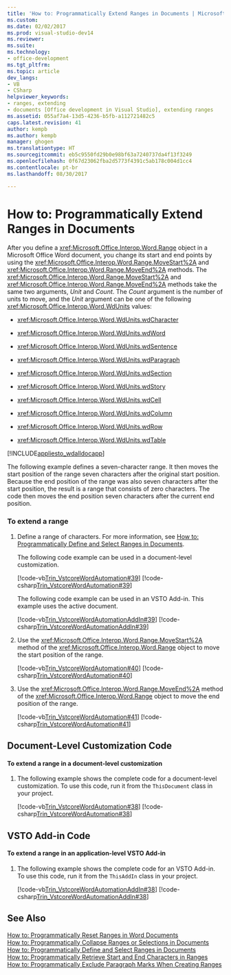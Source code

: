 ```yaml
---
title: 'How to: Programmatically Extend Ranges in Documents | Microsoft Docs'
ms.custom: 
ms.date: 02/02/2017
ms.prod: visual-studio-dev14
ms.reviewer: 
ms.suite: 
ms.technology:
- office-development
ms.tgt_pltfrm: 
ms.topic: article
dev_langs:
- VB
- CSharp
helpviewer_keywords:
- ranges, extending
- documents [Office development in Visual Studio], extending ranges
ms.assetid: 055af7a4-13d5-4236-b5fb-a112721482c5
caps.latest.revision: 41
author: kempb
ms.author: kempb
manager: ghogen
ms.translationtype: HT
ms.sourcegitcommit: eb5c9550fd29b0e98bf63a7240737da4f13f3249
ms.openlocfilehash: 0f67d23062fba2d5773f4391c5ab178c004d1cc4
ms.contentlocale: pt-br
ms.lasthandoff: 08/30/2017

---
```

# <a name="how-to-programmatically-extend-ranges-in-documents"></a>How to: Programmatically Extend Ranges in Documents
  After you define a <xref:Microsoft.Office.Interop.Word.Range> object in a Microsoft Office Word document, you change its start and end points by using the <xref:Microsoft.Office.Interop.Word.Range.MoveStart%2A> and <xref:Microsoft.Office.Interop.Word.Range.MoveEnd%2A> methods. The <xref:Microsoft.Office.Interop.Word.Range.MoveStart%2A> and <xref:Microsoft.Office.Interop.Word.Range.MoveEnd%2A> methods take the same two arguments, *Unit* and *Count*. The *Count* argument is the number of units to move, and the *Unit* argument can be one of the following <xref:Microsoft.Office.Interop.Word.WdUnits> values:  
  
-   <xref:Microsoft.Office.Interop.Word.WdUnits.wdCharacter>  
  
-   <xref:Microsoft.Office.Interop.Word.WdUnits.wdWord>  
  
-   <xref:Microsoft.Office.Interop.Word.WdUnits.wdSentence>  
  
-   <xref:Microsoft.Office.Interop.Word.WdUnits.wdParagraph>  
  
-   <xref:Microsoft.Office.Interop.Word.WdUnits.wdSection>  
  
-   <xref:Microsoft.Office.Interop.Word.WdUnits.wdStory>  
  
-   <xref:Microsoft.Office.Interop.Word.WdUnits.wdCell>  
  
-   <xref:Microsoft.Office.Interop.Word.WdUnits.wdColumn>  
  
-   <xref:Microsoft.Office.Interop.Word.WdUnits.wdRow>  
  
-   <xref:Microsoft.Office.Interop.Word.WdUnits.wdTable>  
  
 [!INCLUDE[appliesto_wdalldocapp](../vsto/includes/appliesto-wdalldocapp-md.md)]  
  
 The following example defines a seven-character range. It then moves the start position of the range seven characters after the original start position. Because the end position of the range was also seven characters after the start position, the result is a range that consists of zero characters. The code then moves the end position seven characters after the current end position.  
  
### <a name="to-extend-a-range"></a>To extend a range  
  
1.  Define a range of characters. For more information, see [How to: Programmatically Define and Select Ranges in Documents](../vsto/how-to-programmatically-define-and-select-ranges-in-documents.md).  
  
     The following code example can be used in a document-level customization.  
  
     [!code-vb[Trin_VstcoreWordAutomation#39](../vsto/codesnippet/VisualBasic/Trin_VstcoreWordAutomationVB/ThisDocument.vb#39)]  [!code-csharp[Trin_VstcoreWordAutomation#39](../vsto/codesnippet/CSharp/Trin_VstcoreWordAutomationCS/ThisDocument.cs#39)]  
  
     The following code example can be used in an VSTO Add-in. This example uses the active document.  
  
     [!code-vb[Trin_VstcoreWordAutomationAddIn#39](../vsto/codesnippet/VisualBasic/Trin_VstcoreWordAutomationAddIn/ThisAddIn.vb#39)]  [!code-csharp[Trin_VstcoreWordAutomationAddIn#39](../vsto/codesnippet/CSharp/Trin_VstcoreWordAutomationAddIn/ThisAddIn.cs#39)]  
  
2.  Use the <xref:Microsoft.Office.Interop.Word.Range.MoveStart%2A> method of the <xref:Microsoft.Office.Interop.Word.Range> object to move the start position of the range.  
  
     [!code-vb[Trin_VstcoreWordAutomation#40](../vsto/codesnippet/VisualBasic/Trin_VstcoreWordAutomationVB/ThisDocument.vb#40)]  [!code-csharp[Trin_VstcoreWordAutomation#40](../vsto/codesnippet/CSharp/Trin_VstcoreWordAutomationCS/ThisDocument.cs#40)]  
  
3.  Use the <xref:Microsoft.Office.Interop.Word.Range.MoveEnd%2A> method of the <xref:Microsoft.Office.Interop.Word.Range> object to move the end position of the range.  
  
     [!code-vb[Trin_VstcoreWordAutomation#41](../vsto/codesnippet/VisualBasic/Trin_VstcoreWordAutomationVB/ThisDocument.vb#41)]  [!code-csharp[Trin_VstcoreWordAutomation#41](../vsto/codesnippet/CSharp/Trin_VstcoreWordAutomationCS/ThisDocument.cs#41)]  
  
## <a name="document-level-customization-code"></a>Document-Level Customization Code  
  
#### <a name="to-extend-a-range-in-a-document-level-customization"></a>To extend a range in a document-level customization  
  
1.  The following example shows the complete code for a document-level customization. To use this code, run it from the `ThisDocument` class in your project.  
  
     [!code-vb[Trin_VstcoreWordAutomation#38](../vsto/codesnippet/VisualBasic/Trin_VstcoreWordAutomationVB/ThisDocument.vb#38)]  [!code-csharp[Trin_VstcoreWordAutomation#38](../vsto/codesnippet/CSharp/Trin_VstcoreWordAutomationCS/ThisDocument.cs#38)]  
  
## <a name="vsto-add-in-code"></a>VSTO Add-in Code  
  
#### <a name="to-extend-a-range-in-an-application-level-vsto-add-in"></a>To extend a range in an application-level VSTO Add-in  
  
1.  The following example shows the complete code for an VSTO Add-in. To use this code, run it from the `ThisAddIn` class in your project.  
  
     [!code-vb[Trin_VstcoreWordAutomationAddIn#38](../vsto/codesnippet/VisualBasic/Trin_VstcoreWordAutomationAddIn/ThisAddIn.vb#38)]  [!code-csharp[Trin_VstcoreWordAutomationAddIn#38](../vsto/codesnippet/CSharp/Trin_VstcoreWordAutomationAddIn/ThisAddIn.cs#38)]  
  
## <a name="see-also"></a>See Also  
 [How to: Programmatically Reset Ranges in Word Documents](../vsto/how-to-programmatically-reset-ranges-in-word-documents.md)   
 [How to: Programmatically Collapse Ranges or Selections in Documents](../vsto/how-to-programmatically-collapse-ranges-or-selections-in-documents.md)   
 [How to: Programmatically Define and Select Ranges in Documents](../vsto/how-to-programmatically-define-and-select-ranges-in-documents.md)   
 [How to: Programmatically Retrieve Start and End Characters in Ranges](../vsto/how-to-programmatically-retrieve-start-and-end-characters-in-ranges.md)   
 [How to: Programmatically Exclude Paragraph Marks When Creating Ranges](../vsto/how-to-programmatically-exclude-paragraph-marks-when-creating-ranges.md)  
  
